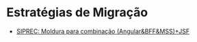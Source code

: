 # Estratégias de Migração

- [SIPREC: Moldura para combinação (Angular&BFF&MSS)+JSF](/arquitetura/recomendacoes/estrategias-migracao/siprec-moldura.md)
